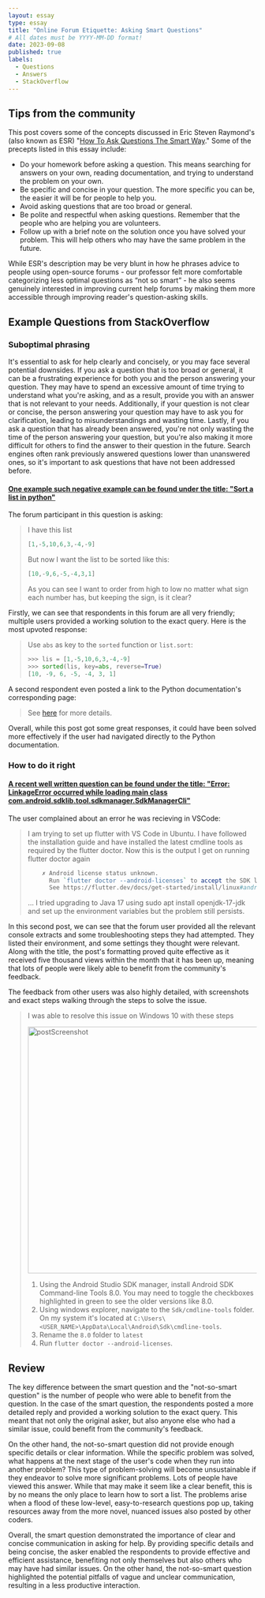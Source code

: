 ```yaml
---
layout: essay
type: essay
title: "Online Forum Etiquette: Asking Smart Questions"
# All dates must be YYYY-MM-DD format!
date: 2023-09-08
published: true
labels:
  - Questions
  - Answers
  - StackOverflow
---
```


## Tips from the community


This post covers some of the concepts discussed in Eric Steven Raymond's (also known as ESR) "[How To Ask Questions The Smart Way](http://www.catb.org/esr/faqs/smart-questions.html)."  Some of the precepts listed in this essay include:


- Do your homework before asking a question. This means searching for answers on your own, reading documentation, and trying to understand the problem on your own.
- Be specific and concise in your question. The more specific you can be, the easier it will be for people to help you.
- Avoid asking questions that are too broad or general.
- Be polite and respectful when asking questions. Remember that the people who are helping you are volunteers.
- Follow up with a brief note on the solution once you have solved your problem. This will help others who may have the same problem in the future.

While ESR's description may be very blunt in how he phrases advice to people using open-source forums - our professor felt more comfortable categorizing less optimal questions as “not so smart” -  he also seems genuinely interested in improving current help forums by making them more accessible through improving reader's question-asking skills. 


## Example Questions from StackOverflow

### Suboptimal phrasing

It's essential to ask for help clearly and concisely, or you may face several potential downsides. If you ask a question that is too broad or general, it can be a frustrating experience for both you and the person answering your question. They may have to spend an excessive amount of time trying to understand what you're asking, and as a result, provide you with an answer that is not relevant to your needs. Additionally, if your question is not clear or concise, the person answering your question may have to ask you for clarification, leading to misunderstandings and wasting time. Lastly, if you ask a question that has already been answered, you're not only wasting the time of the person answering your question, but you're also making it more difficult for others to find the answer to their question in the future. Search engines often rank previously answered questions lower than unanswered ones, so it's important to ask questions that have not been addressed before.


#### [One example such negative example can be found under the title: "Sort a list in python"](https://stackoverflow.com/questions/19199984/sort-a-list-in-python)

The forum participant in this question is asking: 
> I have this list
> ```python
> [1,-5,10,6,3,-4,-9]
> ```
> But now I want the list to be sorted like this:
> ```python
> [10,-9,6,-5,-4,3,1]
> ```
> As you can see I want to order from high to low no matter what sign each number has, but keeping the sign, is it clear?


Firstly, we can see that respondents in this forum are all very friendly; multiple users provided a working solution to the exact query. Here is the most upvoted response:
> Use `abs` as key to the `sorted` function or `list.sort`:
> ```python
> >>> lis = [1,-5,10,6,3,-4,-9]
> >>> sorted(lis, key=abs, reverse=True)
> [10, -9, 6, -5, -4, 3, 1]
> ```

A second respondent even posted a link to the Python documentation's corresponding page:
> See [here](https://docs.python.org/3/howto/sorting.html) for more details.

Overall, while this post got some great responses, it could have been solved more effectively if the user had navigated directly to the Python documentation. 


### How to do it right

#### [A recent well written question can be found under the title: "Error: LinkageError occurred while loading main class com.android.sdklib.tool.sdkmanager.SdkManagerCli"](https://stackoverflow.com/questions/76882205/error-linkageerror-occurred-while-loading-main-class-com-android-sdklib-tool-sd)

The user complained about an error he was recieving in VSCode:
> I am trying to set up flutter with VS Code in Ubuntu. I have followed the installation guide and have installed the latest cmdline tools as required by the flutter doctor.
> Now this is the output I get on running flutter doctor again
> ```perl
>     ✗ Android license status unknown.
>       Run `flutter doctor --android-licenses` to accept the SDK licenses.
>       See https://flutter.dev/docs/get-started/install/linux#android-setup for more details. 
> ```
> ...
> I tried upgrading to Java 17 using sudo apt install openjdk-17-jdk and set up the environment variables but the problem still persists.


In this second post, we can see that the forum user provided all the relevant console extracts and some troubleshooting steps they had attempted.  They listed their environment, and some settings they thought were relevant. Along with the title, the post's formatting proved quite effective as it received five thousand views within the month that it has been up, meaning that lots of people were likely able to benefit from the community's feedback. 

The feedback from other users was also highly detailed, with screenshots and exact steps walking through the steps to solve the issue. 

> I was able to resolve this issue on Windows 10 with these steps
> 
>  <img src="https://i.stack.imgur.com/mppWQ.jpg" alt="postScreenshot" width="500"/>
> 
>  1. Using the Android Studio SDK manager, install Android SDK Command-line Tools 8.0. You may need to toggle the checkboxes highlighted in green to see the older versions like 8.0.
> 2. Using windows explorer, navigate to the `Sdk/cmdline-tools` folder. On my system it's located at `C:\Users\<USER_NAME>\AppData\Local\Android\Sdk\cmdline-tools`.
> 3. Rename the `8.0` folder to `latest`
> 4. Run `flutter doctor --android-licenses`.


## Review

The key difference between the smart question and the "not-so-smart question" is the number of people who were able to benefit from the question. In the case of the smart question, the respondents posted a more detailed reply and provided a working solution to the exact query. This meant that not only the original asker, but also anyone else who had a similar issue, could benefit from the community's feedback.

On the other hand, the not-so-smart question did not provide enough specific details or clear information. While the specific problem was solved, what happens at the next stage of the user's code when they run into another problem? This type of problem-solving will become unsustainable if they endeavor to solve more significant problems. Lots of people have viewed this answer. While that may make it seem like a clear benefit, this is by no means the only place to learn how to sort a list. The problems arise when a flood of these low-level, easy-to-research questions pop up, taking resources away from the more novel, nuanced issues also posted by other coders. 

Overall, the smart question demonstrated the importance of clear and concise communication in asking for help. By providing specific details and being concise, the asker enabled the respondents to provide effective and efficient assistance, benefiting not only themselves but also others who may have had similar issues. On the other hand, the not-so-smart question highlighted the potential pitfalls of vague and unclear communication, resulting in a less productive interaction.




